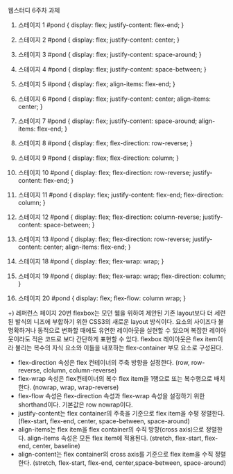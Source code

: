 웹스터디 6주차 과제

1) 스테이지 1 
#pond {
  display: flex;
justify-content: flex-end;
}

2) 스테이지 2
#pond {
  display: flex;
justify-content: center;
}

3) 스테이지 3
#pond {
  display: flex;
justify-content: space-around;
}

4) 스테이지 4
#pond {
  display: flex;
justify-content: space-between;
}

5) 스테이지 5
#pond {
  display: flex;
align-items: flex-end;
}

6) 스테이지 6
#pond {
  display: flex;
justify-content: center;
align-items: center;
}

7) 스테이지 7
#pond {
  display: flex;
justify-content: space-around;
align-items: flex-end;
}

8) 스테이지 8
#pond {
  display: flex;
flex-direction: row-reverse;
}

9) 스테이지 9
#pond {
  display: flex;
flex-direction: column;
}

10) 스테이지 10
#pond {
  display: flex;
flex-direction: row-reverse;
justify-content: flex-end;
}

11) 스테이지 11
#pond {
  display: flex;
justify-content: flex-end;
flex-direction: column;
}

12) 스테이지 12
#pond {
  display: flex;
flex-direction: column-reverse;
justify-content: space-between;
}

13) 스테이지 13
#pond {
  display: flex;
flex-direction: row-reverse;
justify-content: center;
align-items: flex-end;
}

14) 스테이지 18
#pond {
  display: flex;
flex-wrap: wrap;
}

15) 스테이지 19
#pond {
  display: flex;
flex-wrap: wrap;
flex-direction: column;
}

16) 스테이지 20
#pond {
  display: flex;
flex-flow: column wrap;
}



+) 레퍼런스 페이지 20번
flexbox는 모던 웹을 위하여 제안된 기존 layout보다  더 세련된 발식의 니즈에 부합하기 위한 CSS3의 새로운 layout 방식이다. 요소의 사이즈다 불명확하거나 동적으로 변화할 때에도 유연한 레이아웃을 실현할 수 있으며 복잡한 레이아웃이라도 적은 코드로 보다 간단하게 표현할 수 있다.
 flexbox 레이아웃은 flex item이라 불리는 복수의 자식 요소와 이들을 내포하는 flex-container 부모 요소로 구성된다.
 - flex-direction 속성은 flex 컨테이너의 주축 방향을 설정한다. (row, row-reverse, clolumn, column-reverse)
 - flex-wrap 속성은 flex컨테이너의 복수 flex item을 1행으로 또는 복수행으로 배치한다. (nowrap, wrap, wrap-reverse)
 - flex-flow 속성은 flex-direction 속성과 flex-wrap 속성을 설정하기 위한 shorthand이다. 기본값은 row nowrap이다.
 - justify-content는 flex container의 주축을 기준으로 flex item을 수평 정렬한다. (flex-start, flex-end, center, space-between, space-around)
 - align-items는 flex item을 flex container의 수직 방향(cross axis)으로 정렬한다. align-items 속성은 모든 flex item에 적용된다. (stretch, flex-start, flex-end, center, baseline)
 - align-content는 flex container의 cross axis를 기준으로 flex item을 수직 정렬한다. (stretch, flex-start, flex-end, center,space-between, space-around)
